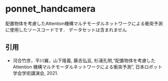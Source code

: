 # ponnet_handcamera
配置物体を考慮したAttention機構マルチモーダルネットワークによる衝突予測に使用したソースコードです．
データセットは含まれません

## 引用
* 河合竹彦，平川翼，山下隆義, 藤吉弘亘, 杉浦孔明,“配置物体を考慮した Attention 機構マルチモーダルネットワークによる衝突予測”, 日本ロボット学会学術講演会, 2021.
